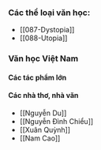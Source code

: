 
### Các thể loại văn học:
- [[087-Dystopia]]
- [[088-Utopia]]

### Văn học Việt Nam
#### Các tác phẩm lớn
#### Các nhà thơ, nhà văn
- [[Nguyễn Du]]
- [[Nguyễn Đình Chiểu]]
- [[Xuân Quỳnh]]
- [[Nam Cao]]